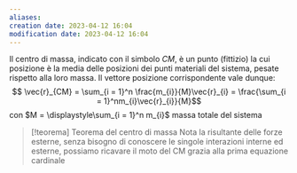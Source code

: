 ```yaml
---
aliases: 
creation date: 2023-04-12 16:04
modification date: 2023-04-12 16:04
---
```


Il centro di massa, indicato con il simbolo $CM$, è un punto (fittizio) la cui posizione è la media delle posizioni dei punti materiali del sistema, pesate rispetto alla loro massa.
Il vettore posizione corrispondente vale dunque:
$$ \vec{r}_{CM} = \sum_{i = 1}^n  \frac{m_{i}}{M}\vec{r}_{i} = \frac{\sum_{i = 1}^nm_{i}\vec{r}_{i}}{M}$$
con $M = \displaystyle\sum_{i = 1}^n m_{i}$ massa totale del sistema

>[!teorema] Teorema del centro di massa
>Nota la risultante delle forze esterne, senza bisogno di conoscere le singole interazioni interne ed esterne, possiamo ricavare il moto del CM grazia alla prima equazione cardinale

